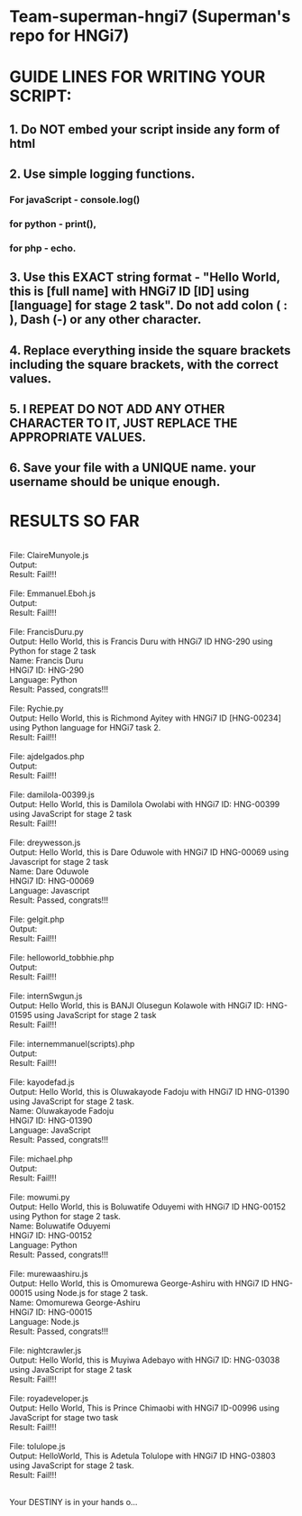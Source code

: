 # Team-superman-hngi7 (Superman's repo for HNGi7)

# GUIDE LINES FOR WRITING YOUR SCRIPT:
## 1. Do NOT embed your script inside any form of html

## 2. Use simple logging functions. 
### For javaScript - console.log()
### for python - print(), 
### for php - echo.
 
## 3. Use this EXACT string format - "Hello World, this is [full name] with HNGi7 ID [ID] using [language] for stage 2 task". Do not add colon ( : ), Dash (-) or any other character. 
## 4. Replace everything inside the square brackets including the square brackets, with the correct values. 

## 5. I REPEAT DO NOT ADD ANY OTHER CHARACTER TO IT, JUST REPLACE THE APPROPRIATE VALUES.

## 6. Save your file with a UNIQUE name. your username should be unique enough.

# RESULTS SO FAR
<html>
 <body>
 <br />File: ClaireMunyole.js<br />Output: <br />Result: Fail!!!<br /><br />File: Emmanuel.Eboh.js<br />Output: <br />Result: Fail!!!<br /><br />File: FrancisDuru.py<br />Output: Hello World, this is Francis Duru with HNGi7 ID HNG-290 using Python for stage 2 task<br />Name: Francis Duru<br />HNGi7 ID: HNG-290<br />Language: Python<br />Result: Passed, congrats!!!<br /><br />File: Rychie.py<br />Output: Hello World, this is Richmond Ayitey with HNGi7 ID [HNG-00234] using Python language for HNGi7 task 2.<br />Result: Fail!!!<br /><br />File: ajdelgados.php<br />Output: <br />Result: Fail!!!<br /><br />File: damilola-00399.js<br />Output: Hello World, this is Damilola Owolabi with HNGi7 ID: HNG-00399 using JavaScript for stage 2 task<br />Result: Fail!!!<br /><br />File: dreywesson.js<br />Output: Hello World, this is Dare Oduwole with HNGi7 ID HNG-00069 using Javascript for stage 2 task<br />Name: Dare Oduwole<br />HNGi7 ID: HNG-00069<br />Language: Javascript<br />Result: Passed, congrats!!!<br /><br />File: gelgit.php<br />Output: <br />Result: Fail!!!<br /><br />File: helloworld_tobbhie.php<br />Output: <br />Result: Fail!!!<br /><br />File: internSwgun.js<br />Output: Hello World, this is BANJI Olusegun Kolawole with HNGi7 ID: HNG-01595 using JavaScript for stage 2 task<br />Result: Fail!!!<br /><br />File: internemmanuel(scripts).php<br />Output: <br />Result: Fail!!!<br /><br />File: kayodefad.js<br />Output: Hello World, this is Oluwakayode Fadoju with HNGi7 ID HNG-01390 using JavaScript for stage 2 task.<br />Name: Oluwakayode Fadoju<br />HNGi7 ID: HNG-01390<br />Language: JavaScript<br />Result: Passed, congrats!!!<br /><br />File: michael.php<br />Output: <br />Result: Fail!!!<br /><br />File: mowumi.py<br />Output: Hello World, this is Boluwatife Oduyemi with HNGi7 ID HNG-00152 using Python for stage 2 task.<br />Name: Boluwatife Oduyemi<br />HNGi7 ID: HNG-00152<br />Language: Python<br />Result: Passed, congrats!!!<br /><br />File: murewaashiru.js<br />Output: Hello World, this is Omomurewa George-Ashiru with HNGi7 ID HNG-00015 using Node.js for stage 2 task.<br />Name: Omomurewa George-Ashiru<br />HNGi7 ID: HNG-00015<br />Language: Node.js<br />Result: Passed, congrats!!!<br /><br />File: nightcrawler.js<br />Output: Hello World, this is Muyiwa Adebayo with HNGi7 ID: HNG-03038 using JavaScript for stage 2 task<br />Result: Fail!!!<br /><br />File: royadeveloper.js<br />Output: Hello World, This is Prince Chimaobi with HNGi7 ID-00996 using JavaScript for stage two task<br />Result: Fail!!!<br /><br />File: tolulope.js<br />Output: HelloWorld, This is Adetula Tolulope with HNGi7 ID HNG-03803 using JavaScript for stage 2 task.<br />Result: Fail!!!<br /><br />
 </body>
 </html>

Your DESTINY is in your hands o...
